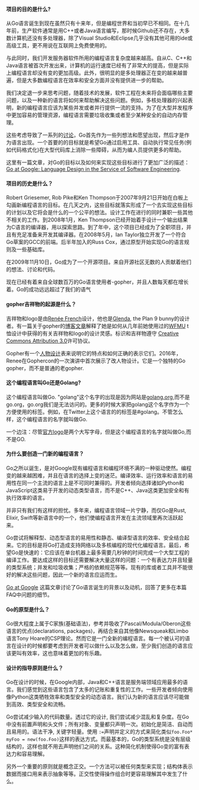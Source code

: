 #### 项目的目的是什么? 

从Go语言诞生到现在虽然只有十来年，但是编程世界和当初早已不相同。在十几年前，生产软件通常是用C++或者Java语言编写，那时候Github还不存在，大多数计算机还没有多处理器，除了Visual Studio和Eclipse几乎没有其他可用的ide或高级工具，更不用说在互联网上免费使用的。

与此同时，我们开发服务器软件所用的编程语言复杂度越来越高。自从C、C++和Java语言被首次开发出来，计算机的运行速度已经有了非常大的提高，但是实际上编程语言却没有变的更加高级。此外，很明显的是多处理器正在变的越来越普遍，但是大多数编程语言在效率和安全方面并没有提供进一步的帮助。

我们决定退一步来思考问题，随着技术的发展，软件工程在未来将会面临哪些主要问题，以及一种新的语言将如何来帮助解决这些问题。例如，多核处理器的兴起表明，新的编程语言应该为某些并发或者并行提供一流的支持。为了在大型并发程序中更加容易的管理资源，编程语言需要垃圾收集或者至少某种安全的自动内存管理。

这些考虑导致了一系列的[讨论](https://commandcenter.blogspot.com/2017/09/go-ten-years-and-climbing.html)，Go首先作为一些列想法和愿望出现，然后才是作为语言出现。一个首要的的目标就是希望Go通过启用工具、自动执行常见任务(例如代码格式化)在大型代码库上消除一些障碍，从而为编人员提供更多的帮助。

这里有一篇文章，对Go的目标以及如何来实现这些目标进行了更加广泛的描述： [Go at Google: Language Design in the Service of Software Engineering](https://talks.golang.org/2012/splash.article).



#### 项目的历史是什么？

Robert Griesemer, Rob Pike和Ken Thompson于2007年9月21日开始在白板上勾画新编程语言的目标。在几天之内，这些目标就落实形成了一个去实现这些目标的计划以及它将会是什么的一个公平的想法。设计工作在进行的同时兼职一些其他不相关的工作。到2008年1月，Ken Thompson已经开始着手设计一个输出结果为C语言的编译器，用以探索思路。到了年中，这个项目已经成为了全职项目，并且有充足准备来开发其编译器。在2008年5月，Ian Taylor独立开发了一个符合Go草案的GCC的前端。后半年加入的Russ Cox，通过原型开始实现Go的语言规则及一些基础库。

在2009年11月10日，Go成为了一个开源项目。来自开源社区无数的人贡献着他们的想法、讨论和代码。

现在已经有着来自全球数百万的Go语言使用者-gopher，并且人数每天都在增长着。Go的成功远远超过了我们的语气

#### gopher吉祥物的起源是什么？

吉祥物和logo是由[Renée French](https://reneefrench.blogspot.com/)设计，他也是[Glenda](https://9p.io/plan9/glenda.html), the Plan 9 bunny的设计者。有一篇关于gopher的[博客文章](https://blog.golang.org/gopher)解释了她是如何从几年前她使用过的[WFMU](https://wfmu.org/) t恤设计中获得的有关吉祥物和logo的设计灵感。标识和吉祥物遵守 [Creative Commons Attribution 3.0](https://creativecommons.org/licenses/by/3.0/)许可协议。

Gopher有一个[人物设计](https://golang.org/doc/gopher/modelsheet.jpg)表来说明它的特点和如何正确的表示它们。2016年，Renee在Gophercon的一次演讲中首次展示了改人物设计。它是一个独特的Go gopher，而不是普通的老gopher.

#### 这个编程语言叫Go还是Golang?

这个编程语言叫做Go. "golang"这个名字的出现是因为网站是[golang.org](https://golang.org/),而不是go.org，go.org我们是无法访问的。更多的时候大家把golang这个名字作为一个方便使用的标签。例如，在Twitter上这个语言的的标签是#golang。不管怎么样，这个编程语言的名字就叫做Go.

一个边注：尽管[官方logo](https://blog.golang.org/go-brand)是两个大写字母，但是这个编程语言的名字就叫做Go,而不是GO.

#### 为什么要创造一门新的编程语言？

Go之所以诞生，是对Google现有编程语言和编程环境不满的一种驱动使然。编程变的越来越困难，并且在语言的选择上变的迷茫。编译效率、运行效率和语言的易用性在同一个主流的语言上是不可同时兼得的。开发者倾向选择诸如Python和 JavaScript这类易于开发的动态类型语言，而不是C++、Java这类更加安全和有执行效率的语言。

并非只有我们有这样的担忧。多年来，编程语言领域一片宁静，而仅Go是Rust, Elixir, Swift等新语言中的一个，他们使编程语言开发在主流领域里再次活跃起来。

Go尝试将解释型、动态型语言的易用性和静态、编译型语言的效率、安全结合起来。它的目标是将Go打造成支持网络以及多核编程的现代化编程语言。最后，希望Go是快速的：它应该在单台机器上最多需要几秒钟的时间完成一个大型工程的编译工作。要达成这样的目标还需要解决大量这样的问题：一个有表达力并且轻量的类型系统；并发和垃圾收集；严格的依赖规范等等。现有的库或者工具并不能很好的解决这些问题，因此一个新的语言应运而生。

[Go at Google](https://talks.golang.org/2012/splash.article) 这篇文章讨论了Go语言诞生的背景以及动机，回答了更多在本篇FAQ中问题的细节。

#### Go的原型是什么？

Go很大程度上属于C家族(基础语法)，参考并吸收了Pascal/Modula/Oberon这些语言的优点(declarations, packages)，再结合来自其他像Newsqueak和Limbo语言Tony Hoare的CSP理论。然而它是一门全新的编程语言。每一个被认可的语言在设计的时候都要考虑到开发者可以做什么以及怎么做，至少我们创造的语言应该更叫有效率，这也意味着更加的有乐趣。

#### 设计的指导原则是什么？

Go在设计的时候，在Google内部，Java和C++语言是服务端领域应用最多的语言。我们感觉到这些语言包含了太多的记账和重复性的工作。一些开发者倾向使用像Python这类牺牲效率和类型安全的动态语言。我们认为新的语言应该尽可能做到高效、类型安全和流畅。

Go尝试减少输入的代码数量。透过它的设计, 我们尝试减少混乱和复杂度。在Go中没有前置声明和头文件；所有对象、变量都只声明一次。初始化是简洁、自动而且易用的。语法干净, 关键字轻量。使用 `:=`声明并定义的方式来简化类似`foo.Foo* myFoo = new(foo.Foo)`这样的表达方式。而最基本的，Go的类型系统是没有层级结构的，这样也就不用去声明他们之间的关系。这种简化机制使得Go变的富有表达力和容易理解。

另外一个重要的原则就是概念正交。一个方法可以被任何类型来实现；结构体表示数据而接口用来表示抽象等等。正交性使得操作组合时更容易理解其中发生了什么。